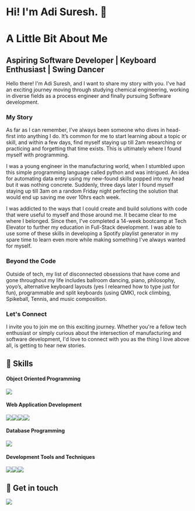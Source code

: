 <h1>Hi! I'm Adi Suresh. 👋</h1>
<p> 
        <h1>A Little Bit About Me</h1>
        <h2>Aspiring Software Developer | Keyboard Enthusiast | Swing Dancer</h2>
        <p>Hello there! I'm Adi Suresh, and I want to share my story with you. I've had an exciting journey moving through studying chemical engineering, working in diverse fields as a process engineer and finally pursuing Software development.</p>
        <h3>My Story</h3>
        <p>As far as I can remember, I’ve always been someone who dives in head-first into anything I do. It’s common for me to start learning about a topic or skill, and within a few days, find myself staying up till 2am researching or practicing and forgetting that time exists. This is ultimately where I found myself with programming.</p>
        <p>I was a young engineer in the manufacturing world, when I stumbled upon this simple programming language called python and was intrigued. An idea for automating data entry using my new-found skills popped into my head but it was nothing concrete. Suddenly, three days later I found myself staying up till 3am on a random Friday night perfecting the solution that would end up saving me over 10hrs each week.</p>
        <p>I was addicted to the ways that I could create and build solutions with code that were useful to myself and those around me. It became clear to me where I belonged. Since then, I've completed a 14-week bootcamp at Tech Elevator to further my education in Full-Stack development. I was able to use some of these skills in developing a Spotify playlist generator in my spare time to learn even more while making something I've always wanted for myself.</p>
        <h3>Beyond the Code</h3>
        <p>Outside of tech, my list of disconnected obsessions that have come and gone throughout my life includes ballroom dancing, piano, philosophy, yoyo’s, alternative keyboard layouts (yes I relearned how to type just for fun), programmable and split keyboards (using QMK), rock climbing, Spikeball, Tennis, and music composition. </p>
        <h3>Let's Connect</h3>
        <p>I invite you to join me on this exciting journey. Whether you're a fellow tech enthusiast or simply curious about the intersection of manufacturing and software development, I'd love to connect with you as the thing I love above all, is getting to hear new stories.</p>
</p>

<h2>🧰 Skills</h2>
<h4>Object Oriented Programming</h4>
<p><img src="https://img.shields.io/badge/c%23-%23239120.svg?style=for-the-badge&logo=csharp&logoColor=white"/></p>

<h4>Web Application Development</h4>
<p><img src="https://img.shields.io/badge/html5-%23E34F26.svg?style=for-the-badge&logo=html5&logoColor=white"/><img src="https://img.shields.io/badge/css3-%231572B6.svg?style=for-the-badge&logo=css3&logoColor=white"/><img src="https://img.shields.io/badge/javascript-%23323330.svg?style=for-the-badge&logo=javascript&logoColor=%23F7DF1E"/><img src="https://img.shields.io/badge/vuejs-%2335495e.svg?style=for-the-badge&logo=vuedotjs&logoColor=%234FC08D"/></p>

<h4>Database Programming</h4>
<p><img src="https://img.shields.io/badge/Microsoft%20SQL%20Server-CC2927?style=for-the-badge&logo=microsoft%20sql%20server&logoColor=white"/></p>

<h4>Development Tools and Techniques</h4>
<p><img src="https://img.shields.io/badge/git-%23F05033.svg?style=for-the-badge&logo=git&logoColor=white"/><img src="https://img.shields.io/badge/Visual%20Studio-5C2D91.svg?style=for-the-badge&logo=visual-studio&logoColor=white"/><img src="https://img.shields.io/badge/Visual%20Studio%20Code-0078d7.svg?style=for-the-badge&logo=visual-studio-code&logoColor=white"/></p>


<h2>📝 Get in touch</h2>
<a href="https://www.linkedin.com/in/adityasureshdeveloper/"><img src="https://img.shields.io/badge/linkedin-%230077B5.svg?style=for-the-badge&logo=linkedin&logoColor=white" href="https://www.linkedin.com/in/adityasureshdeveloper/"/></a>
